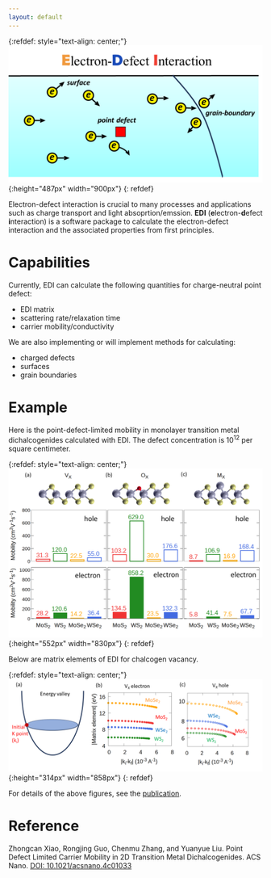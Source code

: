 ```yaml
---
layout: default
---
```



  {:refdef: style="text-align: center;"}
 ![toc](./figs/edi2.png){:height="487px" width="900px"}
  {: refdef}

Electron-defect interaction is crucial to many processes and applications such as charge transport and light absoprtion/emssion. **EDI** (**e**lectron-**d**efect **i**nteraction) is a software package to calculate the electron-defect interaction and the associated properties from first principles. 

# Capabilities

Currently, EDI can calculate the following quantities for charge-neutral point defect:

- EDI matrix
- scattering rate/relaxation time
- carrier mobility/conductivity 

We are also implementing or will implement methods for calculating:

- charged defects
- surfaces
- grain boundaries

# Example

Here is the point-defect-limited mobility in monolayer transition metal dichalcogenides calculated with EDI.
The defect concentration is $10^{12}$ per square centimeter.

  {:refdef: style="text-align: center;"}
   ![fig2](./figs/fig2.png){:height="552px" width="830px"}
  {: refdef}

Below are matrix elements of EDI for chalcogen vacancy.


  {:refdef: style="text-align: center;"}
   ![fig3](./figs/fig3.png){:height="314px" width="858px"}
  {: refdef}

For details of the above figures, see the [publication](https://pubs.acs.org/doi/10.1021/acsnano.4c01033).



# Reference

 Zhongcan Xiao, Rongjing Guo, Chenmu Zhang, and Yuanyue Liu. Point Defect Limited Carrier Mobility in 2D Transition Metal Dichalcogenides.  ACS Nano.  [DOI: 10.1021/acsnano.4c01033](https://pubs.acs.org/doi/10.1021/acsnano.4c01033)

